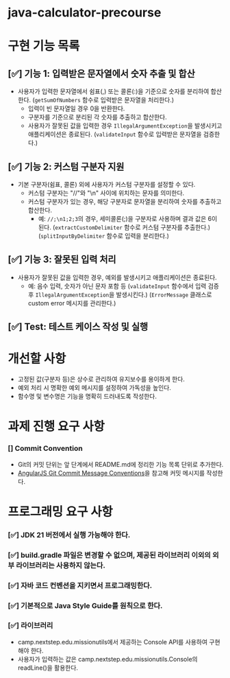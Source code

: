 # java-calculator-precourse


# **구현 기능 목록**

## [✅] 기능 1: 입력받은 문자열에서 숫자 추출 및 합산
- 사용자가 입력한 문자열에서 쉼표(,) 또는 콜론(:)을 기준으로 숫자를 분리하여 합산한다.
  (`getSumOfNumbers` 함수로 입력받은 문자열을 처리한다.)
  - 입력이 빈 문자열일 경우 0을 반환한다.
  - 구분자를 기준으로 분리된 각 숫자를 추출하고 합산한다.
  - 사용자가 잘못된 값을 입력한 경우 `IllegalArgumentException`을 발생시키고 애플리케이션은 종료된다.
  (`validateInput` 함수로 입력받은 문자열을 검증한다.)

## [✅] 기능 2: 커스텀 구분자 지원
- 기본 구분자(쉼표, 콜론) 외에 사용자가 커스텀 구분자를 설정할 수 있다.
  - 커스텀 구분자는 "//"와 "\n" 사이에 위치하는 문자를 의미한다.
  - 커스텀 구분자가 있는 경우, 해당 구분자로 문자열을 분리하여 숫자를 추출하고 합산한다.
    - 예: `//;\n1;2;3`의 경우, 세미콜론(;)을 구분자로 사용하며 결과 값은 6이 된다.
  (`extractCustomDelimiter` 함수로 커스텀 구분자를 추출한다.)
  (`splitInputByDelimiter` 함수로 입력을 분리한다.)

## [✅] 기능 3: 잘못된 입력 처리
- 사용자가 잘못된 값을 입력한 경우, 예외를 발생시키고 애플리케이션은 종료된다.
  - 예: 음수 입력, 숫자가 아닌 문자 포함 등
  (`validateInput` 함수에서 입력 검증 후 `IllegalArgumentException`을 발생시킨다.)
  (`ErrorMessage` 클래스로 custom error 메시지를 관리한다.)


## [✅] Test: 테스트 케이스 작성 및 실행


# **개선할 사항**
- 고정된 값(구분자 등)은 상수로 관리하여 유지보수를 용이하게 한다.
- 예외 처리 시 명확한 예외 메시지를 설정하여 가독성을 높인다.
- 함수명 및 변수명은 기능을 명확히 드러내도록 작성한다.

# **과제 진행 요구 사항**


### [] Commit Convention
- Git의 커밋 단위는 앞 단계에서 README.md에 정리한 기능 목록 단위로 추가한다.
- [AngularJS Git Commit Message Conventions](https://gist.github.com/stephenparish/9941e89d80e2bc58a153)을 참고해 커밋 메시지를 작성한다.


# **프로그래밍 요구 사항**

### [✅] JDK 21 버전에서 실행 가능해야 한다.
### [✅]  build.gradle 파일은 변경할 수 없으며, 제공된 라이브러리 이외의 외부 라이브러리는 사용하지 않는다.
### [✅] 자바 코드 컨벤션을 지키면서 프로그래밍한다.
### [✅] 기본적으로 Java Style Guide를 원칙으로 한다.

### [✅]  라이브러리
- camp.nextstep.edu.missionutils에서 제공하는 Console API를 사용하여 구현해야 한다.
- 사용자가 입력하는 값은 camp.nextstep.edu.missionutils.Console의 readLine()을 활용한다.

